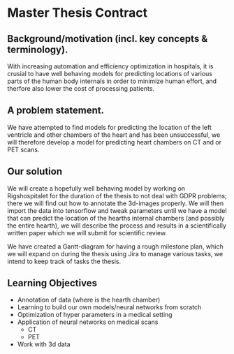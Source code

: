 # Master Thesis Contract

## Background/motivation (incl. key concepts & terminology).
With increasing automation and efficiency optimization in hospitals, it is crusial to have well behaving models for predicting locations of various parts of the human body internals in order to minimize human effort, and therfore also lower the cost of processing patients.

## A problem statement.
We have attempted to find models for predicting the location of the left ventricle and other chambers of the heart and has been unsuccessful, we will therefore develop a model for predicting heart chambers on CT and or PET scans.

## Our solution
We will create a hopefully well behaving model by working on Rigshospitalet for the duration of the thesis to not deal with GDPR problems; there we will find out how to annotate the 3d-images properly. We will then import the data into tensorflow and tweak parameters until we have a model that can predict the location of the hearths internal chambers (and possibly the entire hearth), we will describe the process and results in a scientifically written paper which we will submit for scientific review.

We have created a Gantt-diagram for having a rough milestone plan, which we will expand on during the thesis using Jira to manage various tasks, we intend to keep track of tasks the thesis.

## Learning Objectives
- Annotation of data (where is the hearth chamber)
- Learning to build our own models/neural networks from scratch
- Optimization of hyper parameters in a medical setting
- Application of neural networks on medical scans
  - CT
  - PET
- Work with 3d data
